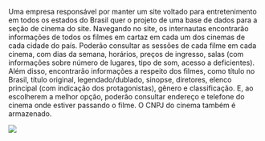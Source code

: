 Uma empresa responsável por manter um site voltado para entretenimento em todos os estados do Brasil quer o projeto de uma base de dados para a seção de cinema do site. Navegando no site, os internautas encontrarão informações de todos os filmes em cartaz em cada um dos cinemas de cada cidade do país. Poderão consultar as sessões de cada filme em cada cinema, com dias da semana, horários, preços de ingresso, salas (com informações sobre número de lugares, tipo de som, acesso a deficientes). Além disso, encontrarão informações a respeito dos filmes, como título no Brasil, título original, legendado/dublado, sinopse, diretores, elenco principal (com indicação dos protagonistas), gênero e classificação. E, ao escolherem a melhor opção, poderão consultar endereço e telefone do cinema onde estiver passando o filme. O CNPJ do cinema também é armazenado.

![](img/ex3.png)